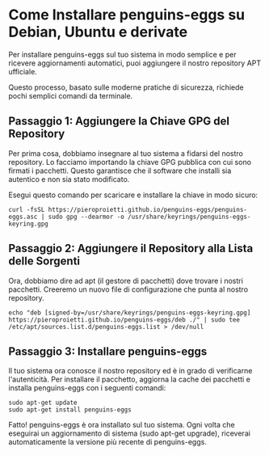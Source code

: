 # Come Installare penguins-eggs su Debian, Ubuntu e derivate

Per installare penguins-eggs sul tuo sistema in modo semplice e per ricevere aggiornamenti automatici, puoi aggiungere il nostro repository APT ufficiale.

Questo processo, basato sulle moderne pratiche di sicurezza, richiede pochi semplici comandi da terminale.

## Passaggio 1: Aggiungere la Chiave GPG del Repository
Per prima cosa, dobbiamo insegnare al tuo sistema a fidarsi del nostro repository. Lo facciamo importando la chiave GPG pubblica con cui sono firmati i pacchetti. Questo garantisce che il software che installi sia autentico e non sia stato modificato.

Esegui questo comando per scaricare e installare la chiave in modo sicuro:
```
curl -fsSL https://pieroproietti.github.io/penguins-eggs/penguins-eggs.asc | sudo gpg --dearmor -o /usr/share/keyrings/penguins-eggs-keyring.gpg
```

## Passaggio 2: Aggiungere il Repository alla Lista delle Sorgenti
Ora, dobbiamo dire ad apt (il gestore di pacchetti) dove trovare i nostri pacchetti. Creeremo un nuovo file di configurazione che punta al nostro repository.

```
echo "deb [signed-by=/usr/share/keyrings/penguins-eggs-keyring.gpg] https://pieroproietti.github.io/penguins-eggs/deb ./" | sudo tee /etc/apt/sources.list.d/penguins-eggs.list > /dev/null
```
## Passaggio 3: Installare penguins-eggs
Il tuo sistema ora conosce il nostro repository ed è in grado di verificarne l'autenticità. Per installare il pacchetto, aggiorna la cache dei pacchetti e installa penguins-eggs con i seguenti comandi:

```
sudo apt-get update
sudo apt-get install penguins-eggs
```
Fatto! penguins-eggs è ora installato sul tuo sistema. Ogni volta che eseguirai un aggiornamento di sistema (sudo apt-get upgrade), riceverai automaticamente la versione più recente di penguins-eggs.